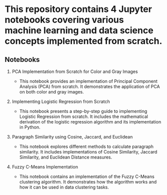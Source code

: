 # This repository contains 4 Jupyter notebooks covering various machine learning and data science concepts implemented from scratch.

## Notebooks

1. PCA Implementation from Scratch for Color and Gray Images
    - This notebook provides an implementation of Principal Component Analysis (PCA) from scratch. It demonstrates the application of PCA on both color and gray images.

2. Implementing Logistic Regression from Scratch
    - This notebook presents a step-by-step guide to implementing Logistic Regression from scratch. It includes the mathematical derivation of the logistic regression algorithm and its implementation in Python.

3. Paragraph Similarity using Cosine, Jaccard, and Euclidean
    - This notebook explores different methods to calculate paragraph similarity. It includes implementations of Cosine Similarity, Jaccard Similarity, and Euclidean Distance measures.

4. Fuzzy C-Means Implementation
    - This notebook contains an implementation of the Fuzzy C-Means clustering algorithm. It demonstrates how the algorithm works and how it can be used in data clustering tasks.
